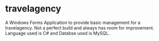 travelagency
============

A Windows Forms Application to provide basic management for a travelagency.
Not a perfect build and always has room for improvement.
Language used is C# and Databse used is MySQL.

